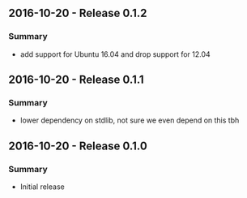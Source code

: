 ## 2016-10-20 - Release 0.1.2
### Summary
* add support for Ubuntu 16.04 and drop support for 12.04

## 2016-10-20 - Release 0.1.1
### Summary
* lower dependency on stdlib, not sure we even depend on this tbh

## 2016-10-20 - Release 0.1.0
### Summary
* Initial release
